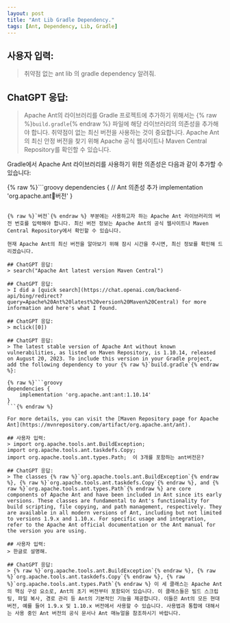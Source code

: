```yaml
---
layout: post
title: "Ant Lib Gradle Dependency."
tags: [Ant, Dependency, Lib, Gradle]
---
```


## 사용자 입력:
> 취약점 없는 ant lib 의 gradle dependency  알려줘.

## ChatGPT 응답:
> Apache Ant의 라이브러리를 Gradle 프로젝트에 추가하기 위해서는 {% raw %}`build.gradle`{% endraw %} 파일에 해당 라이브러리의 의존성을 추가해야 합니다. 취약점이 없는 최신 버전을 사용하는 것이 중요합니다. Apache Ant의 최신 안정 버전을 찾기 위해 Apache 공식 웹사이트나 Maven Central Repository를 확인할 수 있습니다.

Gradle에서 Apache Ant 라이브러리를 사용하기 위한 의존성은 다음과 같이 추가할 수 있습니다:

{% raw %}```groovy
dependencies {
    // Ant 의존성 추가
    implementation 'org.apache.ant:ant:버전'
}
```{% endraw %}

{% raw %}`버전`{% endraw %} 부분에는 사용하고자 하는 Apache Ant 라이브러리의 버전 번호를 입력해야 합니다. 최신 버전 정보는 Apache Ant의 공식 웹사이트나 Maven Central Repository에서 확인할 수 있습니다.

현재 Apache Ant의 최신 버전을 알아보기 위해 잠시 시간을 주시면, 최신 정보를 확인해 드리겠습니다.

## ChatGPT 응답:
> search("Apache Ant latest version Maven Central")

## ChatGPT 응답:
> I did a [quick search](https://chat.openai.com/backend-api/bing/redirect?query=Apache%20Ant%20latest%20version%20Maven%20Central) for more information and here's what I found.

## ChatGPT 응답:
> mclick([0])

## ChatGPT 응답:
> The latest stable version of Apache Ant without known vulnerabilities, as listed on Maven Repository, is 1.10.14, released on August 20, 2023. To include this version in your Gradle project, add the following dependency to your {% raw %}`build.gradle`{% endraw %}:

{% raw %}```groovy
dependencies {
    implementation 'org.apache.ant:ant:1.10.14'
}
```{% endraw %}

For more details, you can visit the [Maven Repository page for Apache Ant](https://mvnrepository.com/artifact/org.apache.ant/ant).

## 사용자 입력:
> import org.apache.tools.ant.BuildException;
import org.apache.tools.ant.taskdefs.Copy;
import org.apache.tools.ant.types.Path;  이 3개를 포함하는 ant버전은?

## ChatGPT 응답:
> The classes {% raw %}`org.apache.tools.ant.BuildException`{% endraw %}, {% raw %}`org.apache.tools.ant.taskdefs.Copy`{% endraw %}, and {% raw %}`org.apache.tools.ant.types.Path`{% endraw %} are core components of Apache Ant and have been included in Ant since its early versions. These classes are fundamental to Ant's functionality for build scripting, file copying, and path management, respectively. They are available in all modern versions of Ant, including but not limited to versions 1.9.x and 1.10.x. For specific usage and integration, refer to the Apache Ant official documentation or the Ant manual for the version you are using.

## 사용자 입력:
> 한글로 설명해.

## ChatGPT 응답:
> {% raw %}`org.apache.tools.ant.BuildException`{% endraw %}, {% raw %}`org.apache.tools.ant.taskdefs.Copy`{% endraw %}, {% raw %}`org.apache.tools.ant.types.Path`{% endraw %} 이 세 클래스는 Apache Ant의 핵심 구성 요소로, Ant의 초기 버전부터 포함되어 있습니다. 이 클래스들은 빌드 스크립팅, 파일 복사, 경로 관리 등 Ant의 기본적인 기능을 제공합니다. 이들은 Ant의 모든 현대 버전, 예를 들어 1.9.x 및 1.10.x 버전에서 사용할 수 있습니다. 사용법과 통합에 대해서는 사용 중인 Ant 버전의 공식 문서나 Ant 매뉴얼을 참조하시기 바랍니다.

